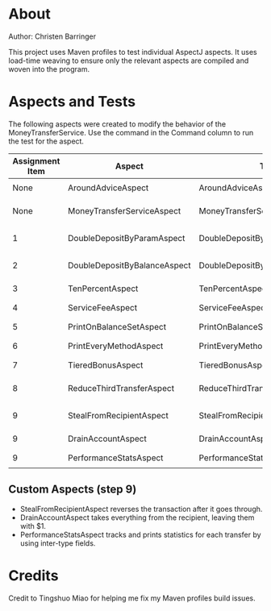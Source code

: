 # About
Author: Christen Barringer

This project uses Maven profiles to test individual AspectJ aspects. It uses load-time weaving to ensure only the relevant aspects are compiled and woven into the program.

# Aspects and Tests

The following aspects were created to modify the behavior of the MoneyTransferService. Use the command in the Command column to run the test for the aspect. 

| Assignment Item | Aspect | Test | Command | 
| ----- | ----- | ----- | --- |
| None | AroundAdviceAspect | AroundAdviceAspectTest | `mvn -P around-advice -Dtest=AroundAdviceAspectTest test` |
| None | MoneyTransferServiceAspect | MoneyTransferServiceAspectTest | `mvn -P money-transfer-service -Dtest=MoneyTransferServiceAspectTest test` |
| 1 | DoubleDepositByParamAspect | DoubleDepositByParamAspectTest | `mvn -P double-param -Dtest=DoubleDepositByParamAspectTest test` |
| 2 | DoubleDepositByBalanceAspect | DoubleDepositByBalanceAspectTest | `mvn -P double-balance -Dtest=DoubleDepositByBalanceAspectTest test` |
| 3 | TenPercentAspect | TenPercentAspectTest | `mvn -P ten-percent -Dtest=TenPercentAspectTest test` |
| 4 | ServiceFeeAspect | ServiceFeeAspectTest | `mvn -P service-fee -Dtest=ServiceFeeAspectTest test` | 
| 5 | PrintOnBalanceSetAspect | PrintOnBalanceSetAspectTest | `mvn -P balance-set -Dtest=PrintOnBalanceSetAspectTest test` |
| 6 | PrintEveryMethodAspect | PrintEveryMethodAspectTest | `mvn -P print-method -Dtest=PrintEveryMethodAspectTest test` |
| 7 | TieredBonusAspect | TieredBonusAspectTest | `mvn -P tiered-bonus -Dtest=TieredBonusAspectTest test` |
| 8 | ReduceThirdTransferAspect | ReduceThirdTransferAspectTest | `mvn -P third-transfer -Dtest=ReduceThirdTransferAspectTest test` |
| 9 | StealFromRecipientAspect | StealFromRecipientAspectTest | `mvn -P steal -Dtest=StealFromRecipientAspectTest test` |
| 9 | DrainAccountAspect | DrainAccountAspectTest | `mvn -P drain-account -Dtest=DrainAccountAspectTest test` |
| 9 | PerformanceStatsAspect | PerformanceStatsAspectTest | `mvn -P stats -Dtest=PerformanceStatsAspectTest test` |

## Custom Aspects (step 9)
- StealFromRecipientAspect reverses the transaction after it goes through. 
- DrainAccountAspect takes everything from the recipient, leaving them with $1.
- PerformanceStatsAspect tracks and prints statistics for each transfer by using inter-type fields.

# Credits
Credit to Tingshuo Miao for helping me fix my Maven profiles build issues.

